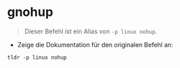 # gnohup

> Dieser Befehl ist ein Alias von `-p linux nohup`.

- Zeige die Dokumentation für den originalen Befehl an:

`tldr -p linux nohup`
